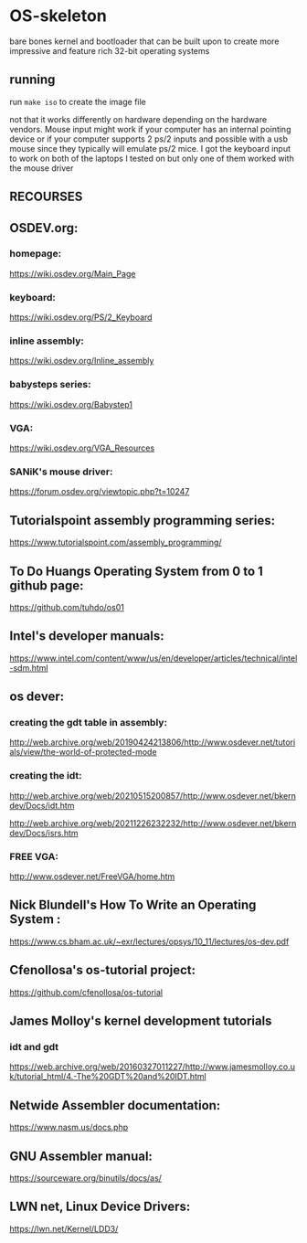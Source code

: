 # OS-skeleton
bare bones kernel and bootloader that can be built upon to create more impressive and feature rich 32-bit operating systems

## running
run `make iso` to create the image file

not that it works differently on hardware depending on the hardware vendors. Mouse input might work if your computer has an internal pointing device or if your computer supports 2 ps/2 inputs and possible with a usb mouse since they typically will emulate ps/2 mice. I got the keyboard input to work on both of the laptops I tested on but only one of them worked with the mouse driver

## RECOURSES

## OSDEV.org:

### homepage:
https://wiki.osdev.org/Main_Page

### keyboard:
https://wiki.osdev.org/PS/2_Keyboard

### inline assembly:
https://wiki.osdev.org/Inline_assembly

### babysteps series:
https://wiki.osdev.org/Babystep1

### VGA:
https://wiki.osdev.org/VGA_Resources

### SANiK's mouse driver:
https://forum.osdev.org/viewtopic.php?t=10247

## Tutorialspoint assembly programming series:
https://www.tutorialspoint.com/assembly_programming/

## To Do Huangs Operating System from 0 to 1 github page:
https://github.com/tuhdo/os01

## Intel's developer manuals:
https://www.intel.com/content/www/us/en/developer/articles/technical/intel-sdm.html

## os dever:

### creating the gdt table in assembly:
http://web.archive.org/web/20190424213806/http://www.osdever.net/tutorials/view/the-world-of-protected-mode

### creating the idt:
http://web.archive.org/web/20210515200857/http://www.osdever.net/bkerndev/Docs/idt.htm

http://web.archive.org/web/20211226232232/http://www.osdever.net/bkerndev/Docs/isrs.htm

### FREE VGA:
http://www.osdever.net/FreeVGA/home.htm

## Nick Blundell's How To Write an Operating System :
https://www.cs.bham.ac.uk/~exr/lectures/opsys/10_11/lectures/os-dev.pdf

## Cfenollosa's os-tutorial project:
https://github.com/cfenollosa/os-tutorial

##  James Molloy's kernel development tutorials

### idt and gdt
https://web.archive.org/web/20160327011227/http://www.jamesmolloy.co.uk/tutorial_html/4.-The%20GDT%20and%20IDT.html


## Netwide Assembler documentation:

https://www.nasm.us/docs.php

## GNU Assembler manual:

https://sourceware.org/binutils/docs/as/

## LWN net, Linux Device Drivers:
https://lwn.net/Kernel/LDD3/

